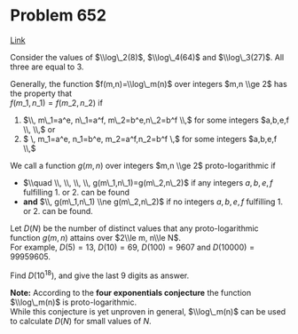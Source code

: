 # Problem 652

[Link](https://projecteuler.net/problem=652)

Consider the values of $\\log\_2(8)$, $\\log\_4(64)$ and $\\log\_3(27)$. All three are equal to $3$.

Generally, the function $f(m,n)=\\log\_m(n)$ over integers $m,n \\ge 2$ has the property that  
$f(m\_1,n\_1)=f(m\_2,n\_2)$ if 

1.  $\\, m\_1=a^e, n\_1=a^f, m\_2=b^e,n\_2=b^f \\,$ for some integers $a,b,e,f \\, \\,$ or
2.  $ \\, m\_1=a^e, n\_1=b^e, m\_2=a^f,n\_2=b^f \\,$ for some integers $a,b,e,f \\,$

We call a function $g(m,n)$ over integers $m,n \\ge 2$ proto-logarithmic if 

*   $\\quad \\, \\, \\, \\, g(m\_1,n\_1)=g(m\_2,n\_2)$ if any integers $a,b,e,f$ fulfilling 1. or 2. can be found
*   **and** $\\, g(m\_1,n\_1) \\ne g(m\_2,n\_2)$ if no integers $a,b,e,f$ fulfilling 1. or 2. can be found.

Let $D(N)$ be the number of distinct values that any proto-logarithmic function $g(m,n)$ attains over $2\\le m, n\\le N$.  
For example, $D(5)=13$, $D(10)=69$, $D(100)=9607$ and $D(10000)=99959605$.

Find $D(10^{18})$, and give the last $9$ digits as answer.

  
**Note:** According to the **four exponentials conjecture** the function $\\log\_m(n)$ is proto-logarithmic.  
While this conjecture is yet unproven in general, $\\log\_m(n)$ can be used to calculate $D(N)$ for small values of $N$.
